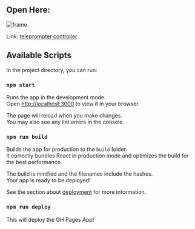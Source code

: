 ## Open Here:

![frame](https://user-images.githubusercontent.com/3068323/167313173-683bcb90-d437-4a57-8317-d9f38e46937e.png)

Link: [teleprompter controller](https://kailanjian.github.io/teleprompter-controller/)

## Available Scripts

In the project directory, you can run:

### `npm start`

Runs the app in the development mode.\
Open [http://localhost:3000](http://localhost:3000) to view it in your browser.

The page will reload when you make changes.\
You may also see any lint errors in the console.

### `npm run build`

Builds the app for production to the `build` folder.\
It correctly bundles React in production mode and optimizes the build for the best performance.

The build is minified and the filenames include the hashes.\
Your app is ready to be deployed!

See the section about [deployment](https://facebook.github.io/create-react-app/docs/deployment) for more information.

### `npm run deploy`

This will deploy the GH Pages App!
